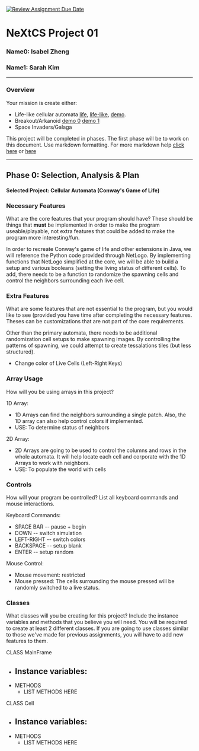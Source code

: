 [![Review Assignment Due Date](https://classroom.github.com/assets/deadline-readme-button-22041afd0340ce965d47ae6ef1cefeee28c7c493a6346c4f15d667ab976d596c.svg)](https://classroom.github.com/a/PX83n--N)
# NeXtCS Project 01
### Name0: Isabel Zheng
### Name1: Sarah Kim 
---

### Overview
Your mission is create either:
- Life-like cellular automata [life](https://en.wikipedia.org/wiki/Conway%27s_Game_of_Life), [life-like](https://en.wikipedia.org/wiki/Life-like_cellular_automaton), [demo](https://www.netlogoweb.org/launch#https://www.netlogoweb.org/assets/modelslib/Sample%20Models/Computer%20Science/Cellular%20Automata/Life.nlogo).
- Breakout/Arkanoid [demo 0](https://elgoog.im/breakout/)  [demo 1](https://www.crazygames.com/game/atari-breakout)
- Space Invaders/Galaga

This project will be completed in phases. The first phase will be to work on this document. Use markdown formatting. For more markdown help [click here](https://github.com/adam-p/markdown-here/wiki/Markdown-Cheatsheet) or [here](https://docs.github.com/en/get-started/writing-on-github/getting-started-with-writing-and-formatting-on-github/basic-writing-and-formatting-syntax)


---

## Phase 0: Selection, Analysis & Plan

#### Selected Project: Cellular Automata (Conway's Game of Life) 

### Necessary Features
What are the core features that your program should have? These should be things that __must__ be implemented in order to make the program useable/playable, not extra features that could be added to make the program more interesting/fun.

In order to recreate Conway's game of life and other extensions in Java, we will reference the Python code provided through NetLogo. By implementing functions that NetLogo simplified at the core, we will be able to build a setup and various booleans (setting the living status of different cells). To add, there needs to be a function to randomize the spawning cells and control the neighbors surrounding each live cell.

### Extra Features
What are some features that are not essential to the program, but you would like to see (provided you have time after completing the necessary features. Theses can be customizations that are not part of the core requirements.

Other than the primary automata, there needs to be additional randomization cell setups to make spawning images. By controlling the patterns of spawning, we could attempt to create  tessalations tiles (but less structured). 
- Change color of Live Cells (Left-Right Keys)

### Array Usage
How will you be using arrays in this project?

1D Array:
- 1D Arrays can find the neighbors surrounding a single patch. Also, the 1D array can also help control colors if implemented.
- USE: To determine status of neighbors

2D Array:
- 2D Arrays are going to be used to control the columns and rows in the whole automata. It will help locate each cell and corporate with the 1D Arrays to work with neighbors.
- USE: To populate the world with cells


### Controls
How will your program be controlled? List all keyboard commands and mouse interactions.

Keyboard Commands:
- SPACE BAR -- pause + begin
- DOWN -- switch simulation
- LEFT-RIGHT -- switch colors
- BACKSPACE -- setup blank
- ENTER -- setup random

Mouse Control:
- Mouse movement: restricted
- Mouse pressed: The cells surrounding the mouse pressed will be randomly switched to a live status.


### Classes
What classes will you be creating for this project? Include the instance variables and methods that you believe you will need. You will be required to create at least 2 different classes. If you are going to use classes similar to those we've made for previous assignments, you will have to add new features to them.

CLASS MainFrame
- Instance variables:
  - 
- METHODS
  - LIST METHODS HERE

CLASS Cell
- Instance variables:
  - 
- METHODS
  - LIST METHODS HERE
